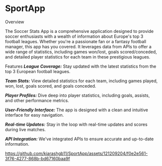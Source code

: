 # SportApp
Overview
  
  The Soccer Stats App is a comprehensive application designed to provide soccer enthusiasts with a wealth of information about Europe's top 3 football leagues. Whether you're a passionate fan or a fantasy football manager, this app has you covered. It leverages data from APIs to offer a wide range of statistics, including games won/lost, goals scored/conceded, and detailed player statistics for each team in these prestigious leagues.

Features
  _**League Coverage:**_ Stay updated with the latest statistics from the top 3 European football leagues.
 
  _**Team Stats:**_ View detailed statistics for each team, including games played, won, lost, goals scored, and goals  conceded.
  
  _**Player Profiles:**_ Dive deep into player statistics, including goals, assists, and other performance metrics.
  
  _**User-Friendly Interface:**_ The app is designed with a clean and intuitive interface for easy navigation.
  
  _**Real-time Updates:**_ Stay in the loop with real-time updates and scores during live matches.
  
  _**API Integration:**_ We've integrated APIs to ensure accurate and up-to-date information.


https://github.com/kiarashgb11/SportApp/assets/121209204/f0e2e561-3f76-4277-868b-bd67160baa9f


